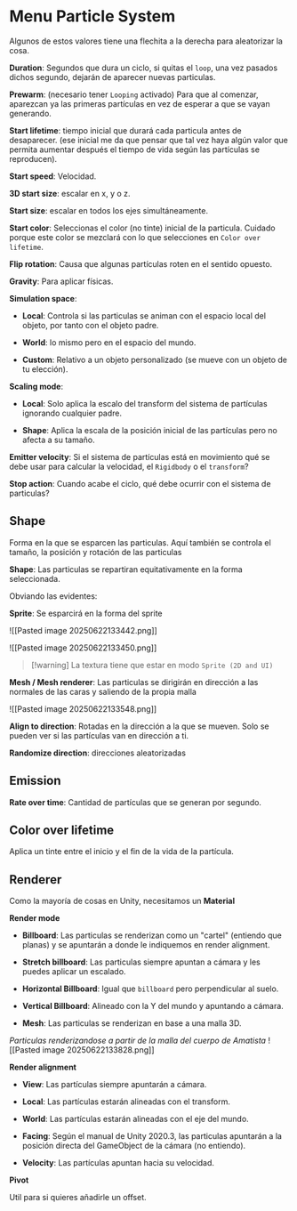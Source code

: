 # Menu Particle System

Algunos de estos valores tiene una flechita a la derecha para aleatorizar la cosa.

**Duration**: Segundos que dura un ciclo, si quitas el `loop`, una vez pasados dichos segundo, dejarán de aparecer nuevas particulas.

**Prewarm**: (necesario tener `Looping` activado) Para que al comenzar, aparezcan ya las primeras partículas en vez de esperar a que se vayan generando.

**Start lifetime**: tiempo inicial que durará cada particula antes de desaparecer. (ese inicial me da que pensar que tal vez haya algún valor que permita aumentar después el tiempo de vida según las partículas se reproducen).

**Start speed**: Velocidad.

**3D start size**: escalar en x, y o z.

**Start size**: escalar en todos los ejes simultáneamente.

**Start color**: Seleccionas el color (no tinte) inicial de la particula. Cuidado porque este color se mezclará con lo que selecciones en `Color over lifetime`.

**Flip rotation**: Causa que algunas partículas roten en el sentido opuesto.

**Gravity**: Para aplicar físicas.

**Simulation space**: 

- **Local**: Controla si las particulas se animan con el espacio local del objeto, por tanto con el objeto padre. 
    
- **World**: lo mismo pero en el espacio del mundo.
    
- **Custom**: Relativo a un objeto personalizado (se mueve con un objeto de tu elección).
    

**Scaling mode**:

- **Local**: Solo aplica la escalo del transform del sistema de partículas ignorando cualquier padre.
    
- **Shape**: Aplica la escala de la posición inicial de las partículas pero no afecta a su tamaño.
    

**Emitter velocity**: Si el sistema de partículas está en movimiento qué se debe usar para calcular la velocidad, el `Rigidbody` o el `transform`?

**Stop action**: Cuando acabe el ciclo, qué debe ocurrir con el sistema de particulas?

## Shape

Forma en la que se esparcen las particulas. Aquí también se controla el tamaño, la posición y rotación de las particulas

**Shape**: Las particulas se repartiran equitativamente en la forma seleccionada.

Obviando las evidentes:

**Sprite**: Se esparcirá en la forma del sprite

![[Pasted image 20250622133442.png]]

![[Pasted image 20250622133450.png]]

> [!warning] La textura tiene que estar en modo `Sprite (2D and UI)`

**Mesh / Mesh renderer**: Las particulas se dirigirán en dirección a las normales de las caras y saliendo de la propia malla

![[Pasted image 20250622133548.png]]

**Align to direction**: Rotadas en la dirección a la que se mueven. Solo se pueden ver si las partículas van en dirección a ti.

**Randomize direction**: direcciones aleatorizadas

##  Emission

**Rate over time**: Cantidad de partículas que se generan por segundo.

## Color over lifetime

Aplica un tinte entre el inicio y el fin de la vida de la partícula.

## Renderer

Como la mayoría de cosas en Unity, necesitamos un **Material**

**Render mode**

- **Billboard**: Las particulas se renderizan como un "cartel" (entiendo que planas) y se apuntarán a donde le indiquemos en render alignment.
    
- **Stretch billboard**: Las particulas siempre apuntan a cámara y les puedes aplicar un escalado.
    
- **Horizontal Billboard**: Igual que `billboard` pero perpendicular al suelo.
    
- **Vertical Billboard**: Alineado con la Y del mundo y apuntando a cámara.
    
- **Mesh**: Las particulas se renderizan en base a una malla 3D.

*Particulas renderizandose a partir de la malla del cuerpo de Amatista*
![[Pasted image 20250622133828.png]]


**Render alignment**

- **View**: Las partículas siempre apuntarán a cámara.
    
- **Local**: Las partículas estarán alineadas con el transform.
    
- **World**: Las partículas estarán alineadas con el eje del mundo.
    
- **Facing**: Según el manual de Unity 2020.3, las particulas apuntarán a la posición directa del GameObject de la cámara (no entiendo).
    
- **Velocity**: Las partículas apuntan hacia su velocidad.
    

**Pivot**

Util para si quieres añadirle un offset.